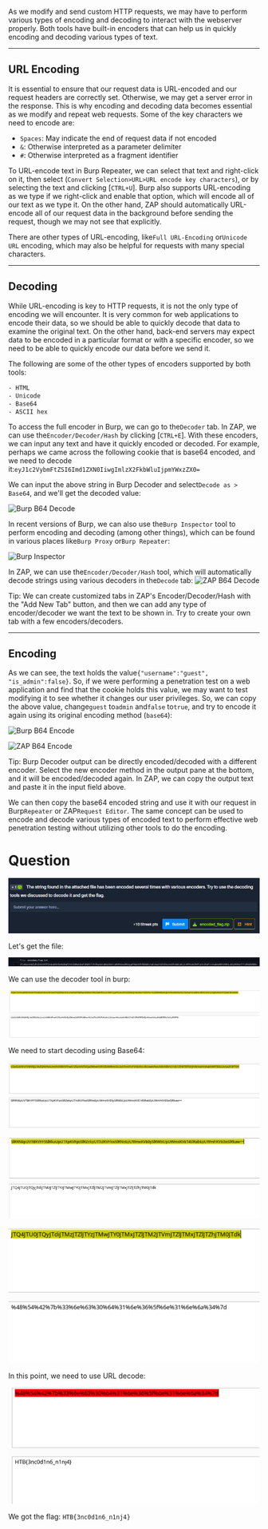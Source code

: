 ﻿---
aliases:
 - Encoding/Decoding
sticker: emoji//1f525
---
As we modify and send custom HTTP requests, we may have to perform various types of encoding and decoding to interact with the webserver properly. Both tools have built-in encoders that can help us in quickly encoding and decoding various types of text.

---

## URL Encoding

It is essential to ensure that our request data is URL-encoded and our request headers are correctly set. Otherwise, we may get a server error in the response. This is why encoding and decoding data becomes essential as we modify and repeat web requests. Some of the key characters we need to encode are:

- `Spaces`: May indicate the end of request data if not encoded
- `&`: Otherwise interpreted as a parameter delimiter
- `#`: Otherwise interpreted as a fragment identifier

To URL-encode text in Burp Repeater, we can select that text and right-click on it, then select (`Convert Selection>URL>URL encode key characters`), or by selecting the text and clicking [`CTRL+U`]. Burp also supports URL-encoding as we type if we right-click and enable that option, which will encode all of our text as we type it. On the other hand, ZAP should automatically URL-encode all of our request data in the background before sending the request, though we may not see that explicitly.

There are other types of URL-encoding, like`Full URL-Encoding` or`Unicode URL` encoding, which may also be helpful for requests with many special characters.

---

## Decoding

While URL-encoding is key to HTTP requests, it is not the only type of encoding we will encounter. It is very common for web applications to encode their data, so we should be able to quickly decode that data to examine the original text. On the other hand, back-end servers may expect data to be encoded in a particular format or with a specific encoder, so we need to be able to quickly encode our data before we send it.

The following are some of the other types of encoders supported by both tools:

```ad-summary
- HTML
- Unicode
- Base64
- ASCII hex
```

To access the full encoder in Burp, we can go to the`Decoder` tab. In ZAP, we can use the`Encoder/Decoder/Hash` by clicking [`CTRL+E`]. With these encoders, we can input any text and have it quickly encoded or decoded. For example, perhaps we came across the following cookie that is base64 encoded, and we need to decode it:`eyJ1c2VybmFtZSI6Imd1ZXN0IiwgImlzX2FkbWluIjpmYWxzZX0=`

We can input the above string in Burp Decoder and select`Decode as > Base64`, and we'll get the decoded value:

![Burp B64 Decode](https://academy.hackthebox.com/storage/modules/110/burp_b64_decode.jpg)

In recent versions of Burp, we can also use the`Burp Inspector` tool to perform encoding and decoding (among other things), which can be found in various places like`Burp Proxy` or`Burp Repeater`:

![Burp Inspector](https://academy.hackthebox.com/storage/modules/110/burp_inspector.jpg)

In ZAP, we can use the`Encoder/Decoder/Hash` tool, which will automatically decode strings using various decoders in the`Decode` tab: ![ZAP B64 Decode](https://academy.hackthebox.com/storage/modules/110/zap_b64_decode.jpg)

Tip: We can create customized tabs in ZAP's Encoder/Decoder/Hash with the "Add New Tab" button, and then we can add any type of encoder/decoder we want the text to be shown in. Try to create your own tab with a few encoders/decoders.

---

## Encoding

As we can see, the text holds the value`{"username":"guest", "is_admin":false}`. So, if we were performing a penetration test on a web application and find that the cookie holds this value, we may want to test modifying it to see whether it changes our user privileges. So, we can copy the above value, change`guest` to`admin` and`false` to`true`, and try to encode it again using its original encoding method (`base64`):

![Burp B64 Encode](https://academy.hackthebox.com/storage/modules/110/burp_b64_encode.jpg)

![ZAP B64 Encode](https://academy.hackthebox.com/storage/modules/110/zap_b64_encode.jpg)

Tip: Burp Decoder output can be directly encoded/decoded with a different encoder. Select the new encoder method in the output pane at the bottom, and it will be encoded/decoded again. In ZAP, we can copy the output text and paste it in the input field above.

We can then copy the base64 encoded string and use it with our request in Burp`Repeater` or ZAP`Request Editor`. The same concept can be used to encode and decode various types of encoded text to perform effective web penetration testing without utilizing other tools to do the encoding.

# Question

![Pasted image 20250124102806.png](../../../IMAGES/Pasted%20image%2020250124102806.png)

Let's get the file:

![Pasted image 20250124102909.png](../../../IMAGES/Pasted%20image%2020250124102909.png)

We can use the decoder tool in burp:

![Pasted image 20250124103054.png](../../../IMAGES/Pasted%20image%2020250124103054.png)

We need to start decoding using Base64:

![Pasted image 20250124103120.png](../../../IMAGES/Pasted%20image%2020250124103120.png)

![Pasted image 20250124103129.png](../../../IMAGES/Pasted%20image%2020250124103129.png)

![Pasted image 20250124103140.png](../../../IMAGES/Pasted%20image%2020250124103140.png)

In this point, we need to use URL decode:

![Pasted image 20250124103205.png](../../../IMAGES/Pasted%20image%2020250124103205.png)

We got the flag: `HTB{3nc0d1n6_n1nj4}`

